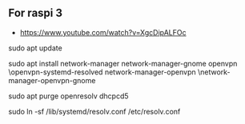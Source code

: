 ## For raspi 3
- https://www.youtube.com/watch?v=XgcDipALFOc

sudo apt update

sudo apt install network-manager network-manager-gnome openvpn \openvpn-systemd-resolved network-manager-openvpn \network-manager-openvpn-gnome

sudo apt purge openresolv dhcpcd5

sudo ln -sf /lib/systemd/resolv.conf /etc/resolv.conf
